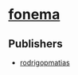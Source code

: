 # [fonema](https://pypi.org/project/fonema)



## Publishers
- [rodrigopmatias](https://pypi.org/user/rodrigopmatias)

